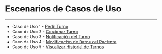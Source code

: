 # Escenarios de Casos de Uso

---

- Caso de Uso 1 - [Pedir Turno](https://docs.google.com/spreadsheets/d/13uirgTSXC1EFjMOR4OKm9omHTEzzdvExcRvfvvLY2Ks/edit?gid=1870736998#gid=1870736998)
- Caso de Uso 2 - [Gestionar Turno](https://docs.google.com/spreadsheets/d/13uirgTSXC1EFjMOR4OKm9omHTEzzdvExcRvfvvLY2Ks/edit?gid=1441220891#gid=1441220891)
- Caso de Uso 3 - [Notificación del Turno](https://docs.google.com/spreadsheets/d/13uirgTSXC1EFjMOR4OKm9omHTEzzdvExcRvfvvLY2Ks/edit?gid=1065999819#gid=1065999819)
- Caso de Uso 4 - [Modificación de Datos del Paciente](https://docs.google.com/spreadsheets/d/13uirgTSXC1EFjMOR4OKm9omHTEzzdvExcRvfvvLY2Ks/edit?gid=148569898#gid=148569898)
- Caso de Uso 5 - [Visualizar Historial de Turnos](https://docs.google.com/spreadsheets/d/13uirgTSXC1EFjMOR4OKm9omHTEzzdvExcRvfvvLY2Ks/edit?gid=3645448#gid=3645448)

